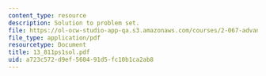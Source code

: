 ```yaml
---
content_type: resource
description: Solution to problem set.
file: https://ol-ocw-studio-app-qa.s3.amazonaws.com/courses/2-067-advanced-structural-dynamics-and-acoustics-13-811-spring-2004/a723c572d9ef560491d5fc10b1ca2ab8_13_811ps1sol.pdf
file_type: application/pdf
resourcetype: Document
title: 13_811ps1sol.pdf
uid: a723c572-d9ef-5604-91d5-fc10b1ca2ab8
---
```


